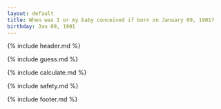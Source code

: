 ```yaml
---
layout: default
title: When was I or my baby conceived if born on January 09, 1901?
birthday: Jan 09, 1901
---
```


{% include header.md %}

{% include guess.md %}

{% include calculate.md %}

{% include safety.md %}

{% include footer.md %}



